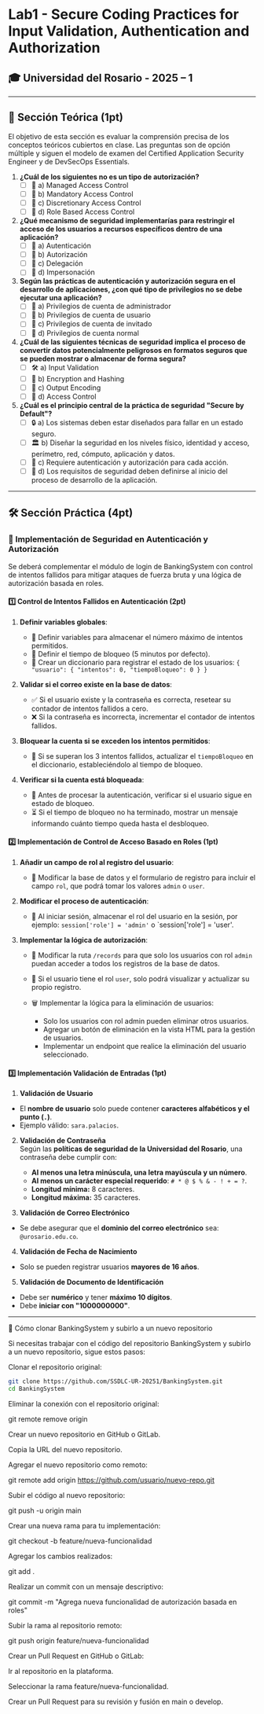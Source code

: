 # Lab1 - Secure Coding Practices for Input Validation, Authentication and Authorization

## 🎓 Universidad del Rosario - 2025 – 1

---

## 📖 Sección Teórica (1pt)
El objetivo de esta sección es evaluar la comprensión precisa de los conceptos teóricos cubiertos en clase. Las preguntas son de opción múltiple y siguen el modelo de examen del Certified Application Security Engineer y de DevSecOps Essentials.

1. **¿Cuál de los siguientes no es un tipo de autorización?**
   - [ ] 🔹 a) Managed Access Control  
   - [ ] 🔹 b) Mandatory Access Control  
   - [ ] 🔹 c) Discretionary Access Control  
   - [ ] 🔹 d) Role Based Access Control  

2. **¿Qué mecanismo de seguridad implementarías para restringir el acceso de los usuarios a recursos específicos dentro de una aplicación?**
   - [ ] 🔐 a) Autenticación  
   - [ ] 🔐 b) Autorización  
   - [ ] 🔐 c) Delegación  
   - [ ] 🔐 d) Impersonación  

3. **Según las prácticas de autenticación y autorización segura en el desarrollo de aplicaciones, ¿con qué tipo de privilegios no se debe ejecutar una aplicación?**
   - [ ] 🚫 a) Privilegios de cuenta de administrador  
   - [ ] 🚫 b) Privilegios de cuenta de usuario  
   - [ ] 🚫 c) Privilegios de cuenta de invitado  
   - [ ] 🚫 d) Privilegios de cuenta normal  

4. **¿Cuál de las siguientes técnicas de seguridad implica el proceso de convertir datos potencialmente peligrosos en formatos seguros que se pueden mostrar o almacenar de forma segura?**
   - [ ] 🛠️ a) Input Validation  
   - [ ] 🔐 b) Encryption and Hashing  
   - [ ] 🔄 c) Output Encoding  
   - [ ] 🔑 d) Access Control  

5. **¿Cuál es el principio central de la práctica de seguridad "Secure by Default"?**
   - [ ] 🔒 a) Los sistemas deben estar diseñados para fallar en un estado seguro.  
   - [ ] 🏛️ b) Diseñar la seguridad en los niveles físico, identidad y acceso, perímetro, red, cómputo, aplicación y datos.  
   - [ ] 🔑 c) Requiere autenticación y autorización para cada acción.  
   - [ ] 📜 d) Los requisitos de seguridad deben definirse al inicio del proceso de desarrollo de la aplicación.  

---

## 🛠️ Sección Práctica (4pt)

### **🔐 Implementación de Seguridad en Autenticación y Autorización**

Se deberá complementar el módulo de login de BankingSystem con control de intentos fallidos para mitigar ataques de fuerza bruta y una lógica de autorización basada en roles.

#### **1️⃣ Control de Intentos Fallidos en Autenticación (2pt)**

1. **Definir variables globales**: 
   - 📌 Definir variables para almacenar el número máximo de intentos permitidos.
   - 📌 Definir el tiempo de bloqueo (5 minutos por defecto).
   - 📌 Crear un diccionario para registrar el estado de los usuarios: `{ "usuario": { "intentos": 0, "tiempoBloqueo": 0 } }`

2. **Validar si el correo existe en la base de datos**:
   - ✅ Si el usuario existe y la contraseña es correcta, resetear su contador de intentos fallidos a cero.
   - ❌ Si la contraseña es incorrecta, incrementar el contador de intentos fallidos.

3. **Bloquear la cuenta si se exceden los intentos permitidos**:
   - 🚨 Si se superan los 3 intentos fallidos, actualizar el `tiempoBloqueo` en el diccionario, estableciéndolo al tiempo de bloqueo.

4. **Verificar si la cuenta está bloqueada**:
   - 🔎 Antes de procesar la autenticación, verificar si el usuario sigue en estado de bloqueo.
   - ⏳ Si el tiempo de bloqueo no ha terminado, mostrar un mensaje informando cuánto tiempo queda hasta el desbloqueo.

#### **2️⃣ Implementación de Control de Acceso Basado en Roles (1pt)**

1. **Añadir un campo de rol al registro del usuario**:
   - 📝 Modificar la base de datos y el formulario de registro para incluir el campo `rol`, que podrá tomar los valores `admin` o `user`.

2. **Modificar el proceso de autenticación**:
   - 🔄 Al iniciar sesión, almacenar el rol del usuario en la sesión, por ejemplo: `session['role'] = 'admin'` o `session['role'] = 'user'.

3. **Implementar la lógica de autorización**:
   - 🚦 Modificar la ruta `/records` para que solo los usuarios con rol `admin` puedan acceder a todos los registros de la base de datos.
   - 👤 Si el usuario tiene el rol `user`, solo podrá visualizar y actualizar su propio registro.
   - 🗑️ Implementar la lógica para la eliminación de usuarios:

      - Solo los usuarios con rol admin pueden eliminar otros usuarios.
      - Agregar un botón de eliminación en la vista HTML para la gestión de usuarios.
      - Implementar un endpoint que realice la eliminación del usuario seleccionado.

#### **3️⃣ Implementación Validación de Entradas (1pt)**

1. **Validación de Usuario**  
  - El **nombre de usuario** solo puede contener **caracteres alfabéticos y el punto (`.`)**.  
  - Ejemplo válido: `sara.palacios`.  

2. **Validación de Contraseña**  
  Según las **políticas de seguridad de la Universidad del Rosario**, una contraseña debe cumplir con:  
    - **Al menos una letra minúscula, una letra mayúscula y un número**.  
    - **Al menos un carácter especial requerido**: `# * @ $ % & - ! + = ?`.  
    - **Longitud mínima:** 8 caracteres.  
    - **Longitud máxima:** 35 caracteres.  

3. **Validación de Correo Electrónico**  
  - Se debe asegurar que el **dominio del correo electrónico** sea: `@urosario.edu.co`.  

4. **Validación de Fecha de Nacimiento**  
  - Solo se pueden registrar usuarios **mayores de 16 años**.  

5. **Validación de Documento de Identificación**  
  - Debe ser **numérico** y tener **máximo 10 dígitos**.  
  - Debe **iniciar con "1000000000"**.  
---

🚀 Cómo clonar BankingSystem y subirlo a un nuevo repositorio

Si necesitas trabajar con el código del repositorio BankingSystem y subirlo a un nuevo repositorio, sigue estos pasos:

Clonar el repositorio original:
```bash
git clone https://github.com/SSDLC-UR-20251/BankingSystem.git
cd BankingSystem
```
Eliminar la conexión con el repositorio original:

git remote remove origin

Crear un nuevo repositorio en GitHub o GitLab.

Copia la URL del nuevo repositorio.

Agregar el nuevo repositorio como remoto:

git remote add origin https://github.com/usuario/nuevo-repo.git

Subir el código al nuevo repositorio:

git push -u origin main

Crear una nueva rama para tu implementación:

git checkout -b feature/nueva-funcionalidad

Agregar los cambios realizados:

git add .

Realizar un commit con un mensaje descriptivo:

git commit -m "Agrega nueva funcionalidad de autorización basada en roles"

Subir la rama al repositorio remoto:

git push origin feature/nueva-funcionalidad

Crear un Pull Request en GitHub o GitLab:

Ir al repositorio en la plataforma.

Seleccionar la rama feature/nueva-funcionalidad.

Crear un Pull Request para su revisión y fusión en main o develop.



